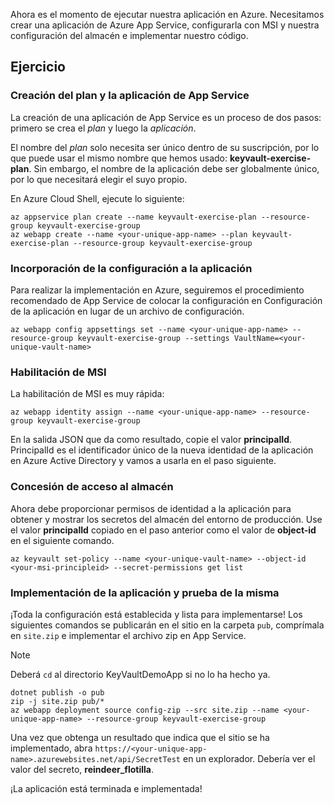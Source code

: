 Ahora es el momento de ejecutar nuestra aplicación en Azure. Necesitamos crear una aplicación de Azure App Service, configurarla con MSI y nuestra configuración del almacén e implementar nuestro código.

## <a name="exercise"></a>Ejercicio

### <a name="create-the-app-service-plan-and-app"></a>Creación del plan y la aplicación de App Service

La creación de una aplicación de App Service es un proceso de dos pasos: primero se crea el *plan* y luego la *aplicación*.

El nombre del *plan* solo necesita ser único dentro de su suscripción, por lo que puede usar el mismo nombre que hemos usado: **keyvault-exercise-plan**. Sin embargo, el nombre de la aplicación debe ser globalmente único, por lo que necesitará elegir el suyo propio.

En Azure Cloud Shell, ejecute lo siguiente:

```azurecli
az appservice plan create --name keyvault-exercise-plan --resource-group keyvault-exercise-group
az webapp create --name <your-unique-app-name> --plan keyvault-exercise-plan --resource-group keyvault-exercise-group
```

### <a name="add-configuration-to-the-app"></a>Incorporación de la configuración a la aplicación

Para realizar la implementación en Azure, seguiremos el procedimiento recomendado de App Service de colocar la configuración en Configuración de la aplicación en lugar de un archivo de configuración.

```azurecli
az webapp config appsettings set --name <your-unique-app-name> --resource-group keyvault-exercise-group --settings VaultName=<your-unique-vault-name>
```

### <a name="enable-msi"></a>Habilitación de MSI

La habilitación de MSI es muy rápida:

```azurecli
az webapp identity assign --name <your-unique-app-name> --resource-group keyvault-exercise-group
```

En la salida JSON que da como resultado, copie el valor **principalId**. PrincipalId es el identificador único de la nueva identidad de la aplicación en Azure Active Directory y vamos a usarla en el paso siguiente.

### <a name="grant-access-to-the-vault"></a>Concesión de acceso al almacén

Ahora debe proporcionar permisos de identidad a la aplicación para obtener y mostrar los secretos del almacén del entorno de producción. Use el valor **principalId** copiado en el paso anterior como el valor de **object-id** en el siguiente comando.

```azurecli
az keyvault set-policy --name <your-unique-vault-name> --object-id <your-msi-principleid> --secret-permissions get list
```

### <a name="deploy-the-app-and-try-it-out"></a>Implementación de la aplicación y prueba de la misma

¡Toda la configuración está establecida y lista para implementarse! Los siguientes comandos se publicarán en el sitio en la carpeta `pub`, comprímala en `site.zip` e implementar el archivo zip en App Service.

> [!NOTE]
> Deberá `cd` al directorio KeyVaultDemoApp si no lo ha hecho ya.

```console
dotnet publish -o pub
zip -j site.zip pub/*
az webapp deployment source config-zip --src site.zip --name <your-unique-app-name> --resource-group keyvault-exercise-group
```

Una vez que obtenga un resultado que indica que el sitio se ha implementado, abra `https://<your-unique-app-name>.azurewebsites.net/api/SecretTest` en un explorador. Debería ver el valor del secreto, **reindeer_flotilla**.

¡La aplicación está terminada e implementada!